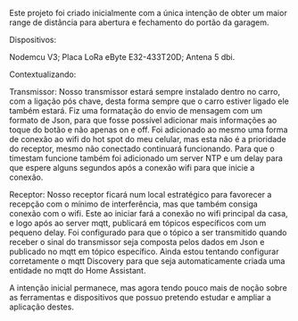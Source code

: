 Este projeto foi criado inicialmente com a única intenção de obter um maior range de distância para abertura e fechamento do portão da garagem.

Dispositivos:

Nodemcu V3;
Placa LoRa eByte E32-433T20D;
Antena 5 dbi.

Contextualizando:

Transmissor:
Nosso transmissor estará sempre instalado dentro no carro, com a ligação pós chave, desta forma sempre que o carro estiver ligado ele também estará.
Fiz uma formatação do envio de mensagem com um formato de Json, para que fosse possível adicionar mais informações ao toque do botão e não apenas on e off.
Foi adicionado ao mesmo uma forma de conexão ao wifi do hot spot do meu celular, mas esta não é a prioridade do receptor, mesmo não conectado continuará funcionando. Para que o timestam funcione também foi adicionado um server NTP e um delay para que espere alguns segundos após a conexão wifi para que inicie a conexão.

Receptor:
Nosso receptor ficará num local estratégico para favorecer a recepção com o mínimo de interferência, mas que também consiga conexão com o wifi.
Este ao iniciar fará a conexão no wifi principal da casa, e logo após ao server mqtt, publicará em tópicos específicos com um pequeno delay.
Foi configurado para que o tópico a ser transmitido quando receber o sinal do transmissor seja composta pelos dados em Json e publicado no mqtt em tópico específico.
Ainda estou tentando configurar corretamente o mqtt Discovery para que seja automaticamente criada uma entidade no mqtt do Home Assistant.



A intenção inicial permanece, mas agora tendo pouco mais de noção sobre as ferramentas e dispositivos que possuo pretendo estudar e ampliar a aplicação destes.

